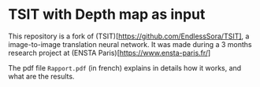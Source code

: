 # TSIT with Depth map as input
This repository is a fork of (TSIT)[https://github.com/EndlessSora/TSIT], a image-to-image translation neural network. 
It was made during a 3 months research project at (ENSTA Paris)[https://www.ensta-paris.fr/]

The pdf file `Rapport.pdf` (in french) explains in details how it works, and what are the results.
